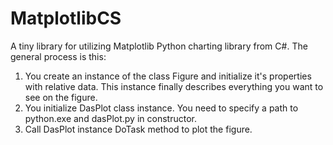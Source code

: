 # MatplotlibCS
A tiny library for utilizing Matplotlib Python charting library from C#. The general process is this:

1. You create an instance of the class Figure and initialize it's properties with relative data. This instance finally describes everything you want to see on the figure.
2. You initialize DasPlot class instance. You need to specify a path to python.exe and dasPlot.py in constructor.
3. Call DasPlot instance DoTask method to plot the figure.
